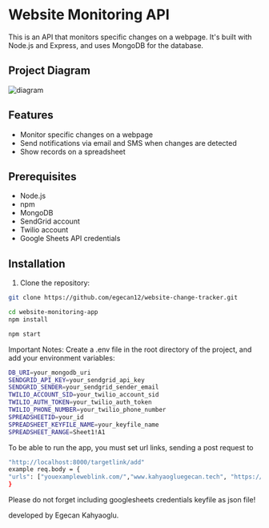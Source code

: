 # Website Monitoring API

This is an API that monitors specific changes on a webpage. It's built with Node.js and Express, and uses MongoDB for the database.

## Project Diagram

![diagram](https://github.com/egecan12/website-change-tracker/assets/45043515/70c66fc4-b53d-4d72-998e-7fd01eb11515)

## Features

- Monitor specific changes on a webpage
- Send notifications via email and SMS when changes are detected
- Show records on a spreadsheet

## Prerequisites

- Node.js
- npm
- MongoDB
- SendGrid account
- Twilio account
- Google Sheets API credentials

## Installation

1. Clone the repository:

```sh
git clone https://github.com/egecan12/website-change-tracker.git

cd website-monitoring-app
npm install

npm start
```

Important Notes:
Create a .env file in the root directory of the project, and add your environment variables:

```sh
DB_URI=your_mongodb_uri
SENDGRID_API_KEY=your_sendgrid_api_key
SENDGRID_SENDER=your_sendgrid_sender_email
TWILIO_ACCOUNT_SID=your_twilio_account_sid
TWILIO_AUTH_TOKEN=your_twilio_auth_token
TWILIO_PHONE_NUMBER=your_twilio_phone_number
SPREADSHEETID=your_id
SPREADSHEET_KEYFILE_NAME=your_keyfile_name
SPREADSHEET_RANGE=Sheet1!A1
```

To be able to run the app, you must set url links, sending a post request to

```sh
"http://localhost:8000/targetlink/add"
example req.body = {
"urls": ["youexampleweblink.com/","www.kahyaogluegecan.tech", "https://translate.google.com/", "https://www.makeuseof.com/using-galaxy-watch-with-iphone/" ]
}
```

Please do not forget including googlesheets credentials keyfile as json file!

developed by Egecan Kahyaoglu.
